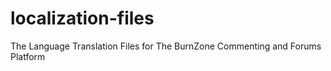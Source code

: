 localization-files
==================

The Language Translation Files for The BurnZone Commenting and Forums Platform
